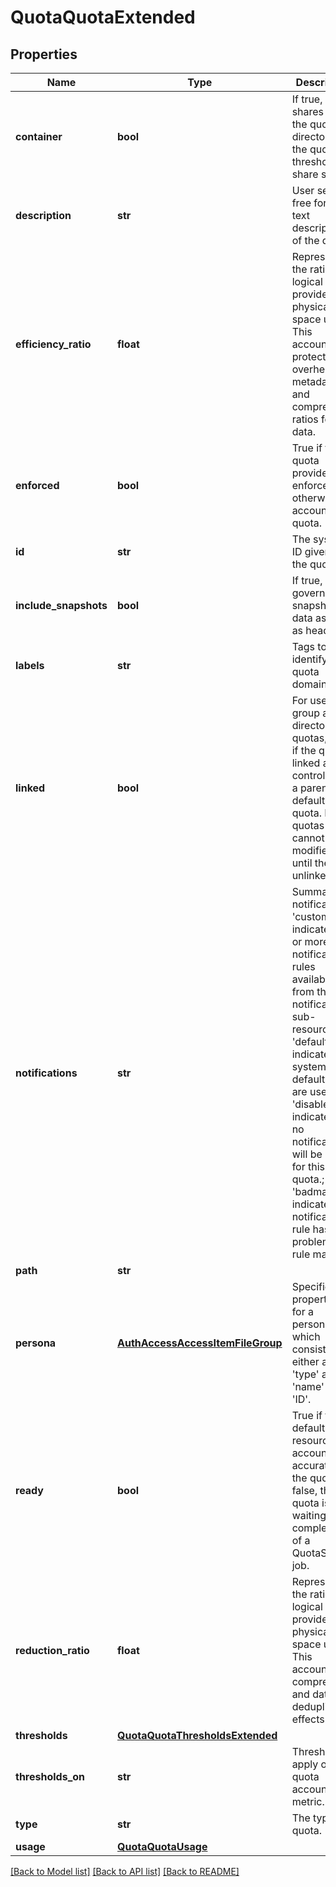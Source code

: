 # QuotaQuotaExtended

## Properties
Name | Type | Description | Notes
------------ | ------------- | ------------- | -------------
**container** | **bool** | If true, SMB shares using the quota directory see the quota thresholds as share size. | 
**description** | **str** | User settable free form text description of the quota. | [optional] 
**efficiency_ratio** | **float** | Represents the ratio of logical space provided to physical space used. This accounts for protection overhead, metadata, and compression ratios for the data. | [optional] 
**enforced** | **bool** | True if the quota provides enforcement, otherwise a accounting quota. | 
**id** | **str** | The system ID given to the quota. | 
**include_snapshots** | **bool** | If true, quota governs snapshot data as well as head data. | 
**labels** | **str** | Tags to identify a quota domain. | [optional] 
**linked** | **bool** | For user, group and directory quotas, true if the quota is linked and controlled by a parent default-* quota. Linked quotas cannot be modified until they are unlinked. | [optional] 
**notifications** | **str** | Summary of notifications: &#39;custom&#39; indicates one or more notification rules available from the notifications sub-resource; &#39;default&#39; indicates system default rules are used; &#39;disabled&#39; indicates that no notifications will be used for this quota.; &#39;badmap&#39; indicates that notification rule has problem in rule map. | 
**path** | **str** |  | [optional] 
**persona** | [**AuthAccessAccessItemFileGroup**](AuthAccessAccessItemFileGroup.md) | Specifies properties for a persona, which consists of either a &#39;type&#39; and a &#39;name&#39; or an &#39;ID&#39;. | [optional] 
**ready** | **bool** | True if the default resource accounting is accurate on the quota. If false, this quota is waiting on completion of a QuotaScan job. | 
**reduction_ratio** | **float** | Represents the ratio of logical space provided to physical data space used. This accounts for compression and data deduplication effects. | [optional] 
**thresholds** | [**QuotaQuotaThresholdsExtended**](QuotaQuotaThresholdsExtended.md) |  | 
**thresholds_on** | **str** | Thresholds apply on quota accounting metric. | [optional] 
**type** | **str** | The type of quota. | 
**usage** | [**QuotaQuotaUsage**](QuotaQuotaUsage.md) |  | 

[[Back to Model list]](../README.md#documentation-for-models) [[Back to API list]](../README.md#documentation-for-api-endpoints) [[Back to README]](../README.md)



